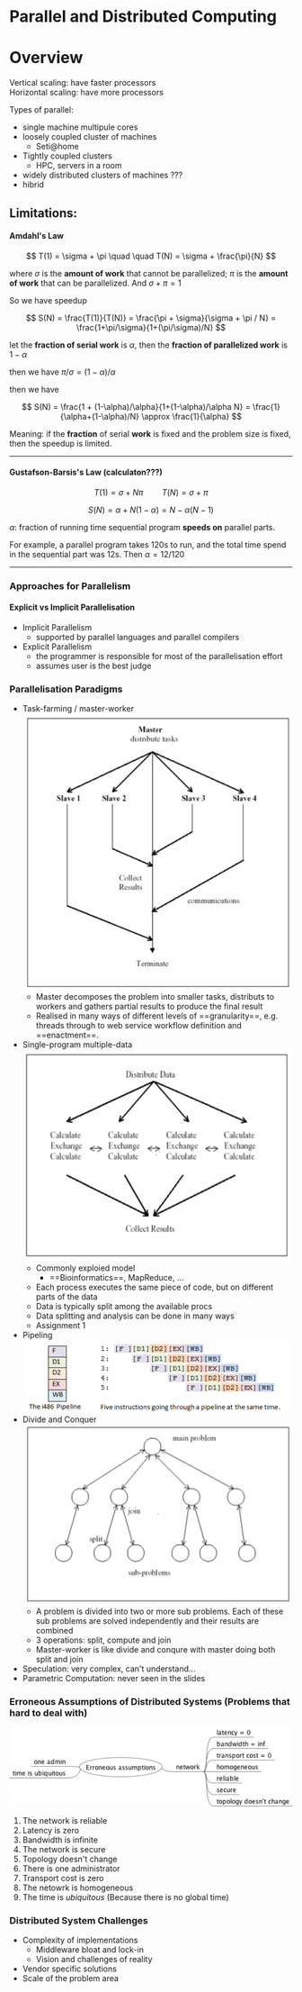 # Parallel and Distributed Computing

# Overview

Vertical scaling: have faster processors  
Horizontal scaling: have more processors

Types of parallel:

* single machine multipule cores
* loosely coupled cluster of machines
	* Seti@home
* Tightly coupled clusters
	* HPC, servers in a room
* widely distributed clusters of machines ???
* hibrid

## Limitations:

#### Amdahl's Law

$$
	T(1) = \sigma + \pi \quad \quad T(N) = \sigma + \frac{\pi}{N}
$$

where $\sigma$ is the **amount of work** that cannot be parallelized; $\pi$ is the **amount of work** that can be parallelized. And $\sigma + \pi = 1$

So we have speedup

$$
	S(N) = \frac{T(1)}{T(N)} = \frac{\pi + \sigma}{\sigma + \pi / N} = \frac{1+\pi/\sigma}{1+(\pi/\sigma)/N}
$$

let the **fraction of serial work** is $\alpha$, then the **fraction of parallelized work** is $1 - \alpha$

then we have $\pi / \sigma = (1-\alpha)/\alpha$

then we have

$$
	S(N) = \frac{1 + (1-\alpha)/\alpha}{1+(1-\alpha)/\alpha N} = \frac{1}{\alpha+(1-\alpha)/N} \approx \frac{1}{\alpha}
$$

Meaning: if the **fraction** of serial **work** is fixed and the problem size is fixed, then the speedup is limited.

---

#### Gustafson-Barsis's Law (calculaton???)

$$
	T(1) = \sigma + N \pi \quad \quad T(N) = \sigma + \pi
$$


$$
	S(N) = \alpha + N(1-\alpha) = N - \alpha (N-1)
$$

$\alpha$: fraction of running time sequential program **speeds on** parallel parts.

For example, a parallel program takes 120s to run, and the total time spend in the sequential part was 12s. Then $\alpha=12/120$

---

### Approaches for Parallelism

#### Explicit vs Implicit Parallelisation

* Implicit Parallelism
	* supported by parallel languages and parallel compilers
* Explicit Parallelism
	* the programmer is responsible for most of the parallelisation effort
	* assumes user is the best judge

### Parallelisation Paradigms
* Task-farming / master-worker   
	![f](./img/master-worker.png)
	* Master decomposes the problem into smaller tasks, distributs to workers and gathers partial results to produce the final result
	* Realised in many ways of different levels of ==granularity==, e.g. threads through to web service workflow definition and ==enactment==.
* Single-program multiple-data   
	![](./img/spmd.png)
	* Commonly exploied model
		* ==Bioinformatics==, MapReduce, ...
	* Each process executes the same piece of code, but on different parts of the data
	* Data is typically split among the available procs
	* Data splitting and analysis can be done in many ways
	* Assignment 1
* Pipeling   
	![](./img/pipeline.png)
* Divide and Conquer   
	![](./img/dividenconquer.png)
	* A problem is divided into two or more sub problems. Each of these sub problems are solved independently and their results are combined
	* 3 operations: split, compute and join
	* Master-worker is like divide and conqure with master doing both split and join
* Speculation: very complex, can't understand...
* Parametric Computation: never seen in the slides

### Erroneous Assumptions of Distributed Systems (Problems that hard to deal with)

![](img/erroneous_assumptions.png)

1. The network is reliable
2. Latency is zero
3. Bandwidth is infinite
4. The network is secure
5. Topology doesn't change
6. There is one administrator
7. Transport cost is zero
8. The netowrk is homogeneous
9. The time is _ubiquitous_ (Because there is no global time)

### Distributed System Challenges

* Complexity of implementations
	* Middleware bloat and lock-in
	* Vision and challenges of reality
* Vendor specific solutions
* Scale of the problem area
